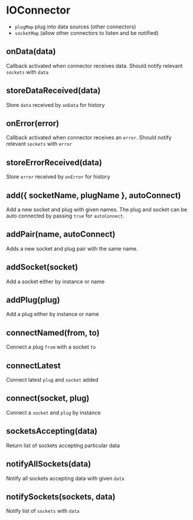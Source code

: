 # IOConnector

- `plugMap` plug into data sources (other connectors)
- `socketMap` (allow other connectors to listen and be notified)

## onData(data)

Callback activated when connector receives data.
Should notify relevant `sockets` with `data`

## storeDataReceived(data)

Store `data` received by `onData` for history

## onError(error)

Callback activated when connector receives an `error`.
Should notify relevant `sockets` with `error`

## storeErrorReceived(data)

Store `error` received by `onError` for history

## add({ socketName, plugName }, autoConnect)

Add a new socket and plug with given names. The plug and socket can be auto connected by passing `true` for `autoConnect`.

## addPair(name, autoConnect)

Adds a new socket and plug pair with the same name.

## addSocket(socket)

Add a socket either by instance or name

## addPlug(plug)

Add a plug either by instance or name

## connectNamed(from, to)

Connect a plug `from` with a socket `to`

## connectLatest

Connect latest `plug` and `socket` added

## connect(socket, plug)

Connect a `socket` and `plug` by instance

## socketsAccepting(data)

Return list of sockets accepting particular data

## notifyAllSockets(data)

Notify all sockets accepting data with given `data`

## notifySockets(sockets, data)

Notify list of `sockets` with `data`
